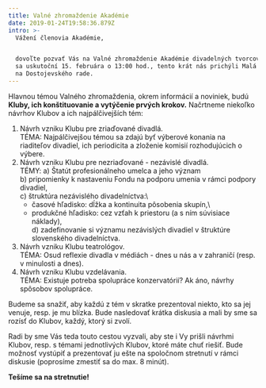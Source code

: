 ```yaml
---
title: Valné zhromaždenie Akadémie
date: 2019-01-24T19:58:36.879Z
intro: >-
  Vážení členovia Akadémie, 


  dovoľte pozvať Vás na Valné zhromaždenie Akadémie divadelných tvorcov, ktoré
  sa uskutoční 15. februára o 13:00 hod., tento krát nás prichýli Malá scéna STU
  na Dostojevského rade.
---
```

Hlavnou témou Valného zhromaždenia, okrem informácií a noviniek, budú **Kluby, ich konštituovanie a vytýčenie prvých krokov.** Načrtneme niekoľko návrhov Klubov a ich najpálčivejších tém:

1. Návrh vzniku Klubu pre zriaďované divadlá.\
   TÉMA: Najpálčivejšou témou sa zdajú byť výberové konania na riaditeľov divadiel, ich periodicita a zloženie komisií rozhodujúcich o výbere.
2. Návrh vzniku Klubu pre nezriaďované - nezávislé divadlá.\
   TÉMY: a) Štatút profesionálneho umelca a jeho význam\
   b) pripomienky k nastaveniu Fondu na podporu umenia v rámci podpory divadiel,\
   c) štruktúra nezávislého divadelníctva:\
   - časové hľadisko: dĺžka a kontinuita pôsobenia skupín,\
   - produkčné hľadisko: cez vzťah k priestoru (a s ním súvisiace                                                                                                           náklady),\
   d) zadefinovanie si významu nezávislých divadiel v štruktúre slovenského divadelníctva.
3. Návrh vzniku Klubu teatrológov.\
   TÉMA: Osud reflexie divadla v médiách - dnes u nás a v zahraničí (resp. v minulosti a dnes).
4. Návrh vzniku Klubu vzdelávania.\
   TÉMA: Existuje potreba spolupráce konzervatórií? Ak áno, návrhy spôsobov spolupráce.

Budeme sa snažiť, aby každú z tém v skratke prezentoval niekto, kto sa jej venuje, resp. je mu blízka. Bude nasledovať krátka diskusia a mali by sme sa rozísť do Klubov, každý, ktorý si zvolí.

Radi by sme Vás teda touto cestou vyzvali, aby ste i Vy prišli návrhmi Klubov, resp. s témami jednotlivých Klubov, ktoré máte chuť riešiť. Bude možnosť vystúpiť a prezentovať ju ešte na spoločnom stretnutí v rámci diskusie (poprosíme zmestiť sa do max. 8 minút). 

**Tešíme sa na stretnutie!**
